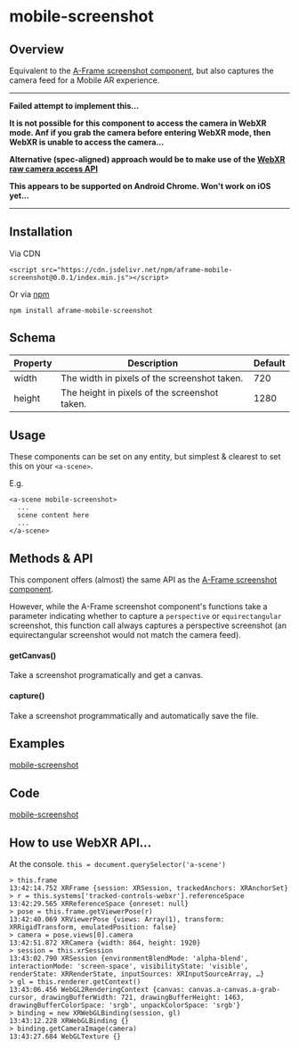 # mobile-screenshot

## Overview

Equivalent to the [A-Frame screenshot component](https://aframe.io/docs/1.4.0/components/screenshot.html), but also captures the camera feed for a Mobile AR experience.

-----------

**Failed attempt to implement this...**

**It is not possible for this component to access the camera in WebXR mode.  Anf if you grab the camera before entering WebXR mode, then WebXR is unable to access the camera...**

**Alternative (spec-aligned) approach would be to make use of the [WebXR raw camera access API](https://immersive-web.github.io/raw-camera-access/)**

**This appears to be supported on Android Chrome.  Won't work on iOS yet...**

---------




## Installation

Via CDN 

```
<script src="https://cdn.jsdelivr.net/npm/aframe-mobile-screenshot@0.0.1/index.min.js"></script>
```

Or via [npm](https://www.npmjs.com/package/aframe-mobile-screenshot)

```
npm install aframe-mobile-screenshot
```


## Schema


| Property | Description                                   | Default |
| -------- | --------------------------------------------- | ------- |
| width    | The width in pixels of the screenshot taken.  | 720     |
| height   | The height in pixels of the screenshot taken. | 1280    |



## Usage

These components can be set on any entity, but simplest & clearest to set this on your `<a-scene>`.

E.g.

```
<a-scene mobile-screenshot>
  ...
  scene content here
  ...
</a-scene>
```



## Methods & API


This component offers (almost) the same API as the [A-Frame screenshot component](https://aframe.io/docs/1.4.0/components/screenshot.html).   

However, while the A-Frame screenshot component's functions take a parameter indicating whether to capture a `perspective` or `equirectangular` screenshot, this function call always captures a perspective screenshot (an equirectangular screenshot would not match the camera feed).

#### getCanvas()

Take a screenshot programatically and get a canvas.

#### capture()

Take a screenshot programmatically and automatically save the file. 



## Examples

[mobile-screenshot](https://diarmidmackenzie.github.io/aframe-components/component-usage/mobile-screenshot.html)



## Code

  [mobile-screenshot](https://github.com/diarmidmackenzie/aframe-components/blob/main/components/mobile-screenshot/index.js)





## How to use WebXR API...

At the console.  `this = document.querySelector('a-scene')`

```
> this.frame
13:42:14.752 XRFrame {session: XRSession, trackedAnchors: XRAnchorSet}
> r = this.systems['tracked-controls-webxr'].referenceSpace
13:42:29.565 XRReferenceSpace {onreset: null}
> pose = this.frame.getViewerPose(r)
13:42:40.069 XRViewerPose {views: Array(1), transform: XRRigidTransform, emulatedPosition: false}
> camera = pose.views[0].camera
13:42:51.872 XRCamera {width: 864, height: 1920}
> session = this.xrSession
13:43:02.790 XRSession {environmentBlendMode: 'alpha-blend', interactionMode: 'screen-space', visibilityState: 'visible', renderState: XRRenderState, inputSources: XRInputSourceArray, …}
> gl = this.renderer.getContext()
13:43:06.456 WebGL2RenderingContext {canvas: canvas.a-canvas.a-grab-cursor, drawingBufferWidth: 721, drawingBufferHeight: 1463, drawingBufferColorSpace: 'srgb', unpackColorSpace: 'srgb'}
> binding = new XRWebGLBinding(session, gl)
13:43:12.228 XRWebGLBinding {}
> binding.getCameraImage(camera)
13:43:27.684 WebGLTexture {}
```

